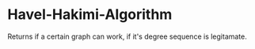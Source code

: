 # Havel-Hakimi-Algorithm
Returns if a certain graph can work, if it's degree sequence is legitamate.
